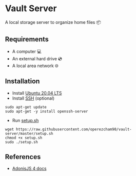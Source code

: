 # Vault Server
A local storage server to organize home files 📦

## Requirements
* A computer 💻
* An external hard drive 💿
* A local area network 🌐

## Installation
* Install [Ubuntu 20.04 LTS](https://releases.ubuntu.com/20.04/)
* Install [SSH](https://www.openssh.com/) (optional)
```
sudo apt-get update
sudo apt-get -y install openssh-server
```
* Run [setup.sh](https://github.com/operezcham90/vault-server/blob/master/setup.sh)
```
wget https://raw.githubusercontent.com/operezcham90/vault-server/master/setup.sh
chmod +x setup.sh
sudo ./setup.sh
```

## References
* [AdonisJS 4 docs](https://legacy.adonisjs.com/docs/4.1/installation)
